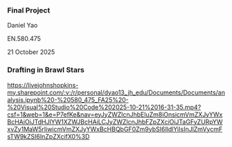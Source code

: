 ### Final Project ###

Daniel Yao

EN.580.475

21 October 2025

### Drafting in Brawl Stars ###

https://livejohnshopkins-my.sharepoint.com/:v:/r/personal/dyao13_jh_edu/Documents/Documents/analysis.ipynb%20-%20580_475_FA25%20-%20Visual%20Studio%20Code%202025-10-21%2016-31-35.mp4?csf=1&web=1&e=P7efKe&nav=eyJyZWZlcnJhbEluZm8iOnsicmVmZXJyYWxBcHAiOiJTdHJlYW1XZWJBcHAiLCJyZWZlcnJhbFZpZXciOiJTaGFyZURpYWxvZy1MaW5rIiwicmVmZXJyYWxBcHBQbGF0Zm9ybSI6IldlYiIsInJlZmVycmFsTW9kZSI6InZpZXcifX0%3D